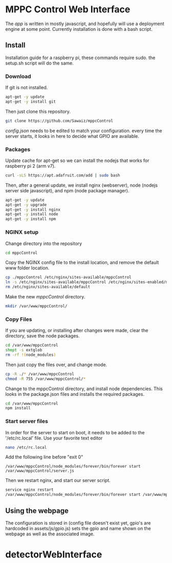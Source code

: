 MPPC Control Web Interface
==========================
The *app* is written in mostly javascript, and hopefully will use a deployment engine at some point. Currently installation is done with a bash script.

## Install
Installation guide for a raspberry pi, these commands require sudo. the setup.sh script will do the same.

### Download
If git is not installed.
```bash
apt-get -y update
apt-get -y install git
```
Then just clone this repository.
```bash
git clone https://github.com/Sawaiz/mppcControl
```
*config.json* needs to be edited to match your configuration. every time the server starts, it looks in here to decide what GPIO are available.

### Packages
Update cache for apt-get so we can install the nodejs that works for raspberry pi 2 (arm v7).

```bash
curl -sLS https://apt.adafruit.com/add | sudo bash
```

Then, after a general update, we install nginx (webserver), node (nodejs server side javascript), and npm (node package manager).

```bash
apt-get -y update
apt-get -y upgrade
apt-get -y install nginx
apt-get -y install node
apt-get -y install npm
```
### NGINX setup
Change directory into the repository
```bash
cd mppcControl
```
Copy the NGINX config file to the install location, and remove the default www folder location.
```bash
cp ./mppcControl /etc/nginx/sites-available/mppcControl
ln -s /etc/nginx/sites-available/mppcControl /etc/nginx/sites-enabled/mppcControl
rm /etc/nginx/sites-available/default
```
Make the new *mppcControl* directory.
```bash
mkdir /var/www/mppcControl/
```
### Copy Files
If you are updating, or installing after changes were made, clear the directory, save the node packages.
```bash
cd /var/www/mppcControl
shopt -s extglob
rm -rf !(node_modules)
```

Then just copy the files over, and change mode.

```bash
cp -R ./* /var/www/mppcControl
chmod -R 755 /var/www/mppcControl/*
```

Change to the mppcControl directory, and install node dependencies. This looks in the package.json files and installs the required packages.
```bash
cd /var/www/mppcControl
npm install
```

### Start server files
In order for the server to start on boot, it needs to be added to the '/etc/rc.local' file. Use your favorite text editor

```bash
nano /etc/rc.local
```

Add the following line before "exit 0"

```
/var/www/mppcControl/node_modules/forever/bin/forever start /var/www/mppcControl/server.js
```
Then we restart nginx, and start our server script.

```bash
service nginx restart
/var/www/mppcControl/node_modules/forever/bin/forever start /var/www/mppcControl/server.js
```

## Using the webpage

The configuration is stored in (config file doesn't exist yet, gpio's are hardcoded in assets/js/gpio.js) sets the gpio and name shown on the webpage as well as the associated image.
# detectorWebInterface
